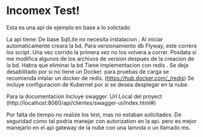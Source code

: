 # Incomex Test!

Esta es una api de ejemplo en base a lo solictado

La api tiene:
De base SqlLite no necesita instalacion . Al iniciar automaticamente creara la bd.
Para versionamiento db Flyway, este correra los script. Una vez corrido la primera vez no los volvera a correr. 
Posdata si me modifica algunos de los archivos de version despues de la creacion de la bd. Habra que eliminar la bd
Tiene implementacion con redis . Se deja desabilitado por si no tiene un Docker. para pruebas de carga se recomienda intalar un docker de redis.
(https://hub.docker.com/_/redis)
Se incluye configuracion de Kubernet por si se desea desplegar en la nube.

Para la documentacion Incluye swagger.
Url Local del proyect (http://localhost:8060/api/clientes/swagger-ui/index.html#)

Por falta de tiempo no realize los test, mas no estaban solicitados.
De seguridad como tal podria manejar con autorization en la api. pero es mejor manejarlo en el api gateway de la nube con una lamnda o un llamado ms. 